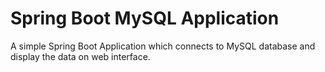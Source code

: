 # Spring Boot MySQL Application

A simple Spring Boot Application which connects to MySQL database and display the data on web interface.